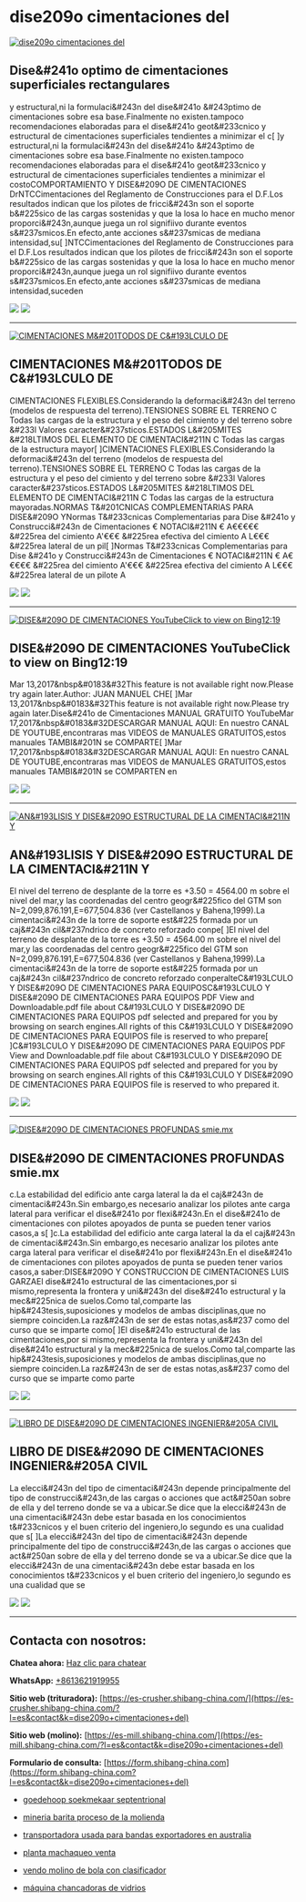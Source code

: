 # dise209o cimentaciones del

<a href="https://swt.shibang-china.com/?l=es&img&k=dise209o+cimentaciones+del" target="_blank">![dise209o cimentaciones del](http://static.shibang-china.com/all-800x300/1295.jpg)</a>

## Dise&#241o optimo de cimentaciones superficiales rectangulares
y estructural,ni la formulaci&#243n del dise&#241o &#243ptimo de cimentaciones sobre esa base.Finalmente no existen.tampoco recomendaciones elaboradas para el dise&#241o geot&#233cnico y estructural de cimentaciones superficiales tendientes a minimizar el c[ ]y estructural,ni la formulaci&#243n del dise&#241o &#243ptimo de cimentaciones sobre esa base.Finalmente no existen.tampoco recomendaciones elaboradas para el dise&#241o geot&#233cnico y estructural de cimentaciones superficiales tendientes a minimizar el costoCOMPORTAMIENTO Y DISE&#209O DE CIMENTACIONES DrNTCCimentaciones del Reglamento de Construcciones para el D.F.Los resultados indican que los pilotes de fricci&#243n son el soporte b&#225sico de las cargas sostenidas y que la losa lo hace en mucho menor proporci&#243n,aunque juega un rol signifiivo durante eventos s&#237smicos.En efecto,ante acciones s&#237smicas de mediana intensidad,su[ ]NTCCimentaciones del Reglamento de Construcciones para el D.F.Los resultados indican que los pilotes de fricci&#243n son el soporte b&#225sico de las cargas sostenidas y que la losa lo hace en mucho menor proporci&#243n,aunque juega un rol signifiivo durante eventos s&#237smicos.En efecto,ante acciones s&#237smicas de mediana intensidad,suceden


<a href="https://whatsapp.shibangsoft.com/WhatsApp.php" target="_blank" title="WhatsApp">![](http://static.shibang-china.com/icon/whatsapp.png)</a> <a href="https://swt.shibang-china.com/?l=es&icon&k=dise209o+cimentaciones+del" target="_blank">![](http://static.shibang-china.com/icon/chat-es.png)</a>

---

<a href="https://swt.shibang-china.com/?l=es&img&k=dise209o+cimentaciones+del" target="_blank">![CIMENTACIONES M&#201TODOS DE C&#193LCULO DE](http://static.shibang-china.com/all-800x300/126.jpg)</a>

## CIMENTACIONES M&#201TODOS DE C&#193LCULO DE
CIMENTACIONES FLEXIBLES.Considerando la deformaci&#243n del terreno (modelos de respuesta del terreno).TENSIONES SOBRE EL TERRENO C Todas las cargas de la estructura y el peso del cimiento y del terreno sobre &#233l Valores caracter&#237sticos.ESTADOS L&#205MITES &#218LTIMOS DEL ELEMENTO DE CIMENTACI&#211N C Todas las cargas de la estructura mayor[ ]CIMENTACIONES FLEXIBLES.Considerando la deformaci&#243n del terreno (modelos de respuesta del terreno).TENSIONES SOBRE EL TERRENO C Todas las cargas de la estructura y el peso del cimiento y del terreno sobre &#233l Valores caracter&#237sticos.ESTADOS L&#205MITES &#218LTIMOS DEL ELEMENTO DE CIMENTACI&#211N C Todas las cargas de la estructura mayoradas.NORMAS T&#201CNICAS COMPLEMENTARIAS PARA DISE&#209O YNormas T&#233cnicas Complementarias para Dise &#241o y Construcci&#243n de Cimentaciones € NOTACI&#211N € A€€€€€ &#225rea del cimiento A'€€€ &#225rea efectiva del cimiento A L€€€ &#225rea lateral de un pil[ ]Normas T&#233cnicas Complementarias para Dise &#241o y Construcci&#243n de Cimentaciones € NOTACI&#211N € A€€€€€ &#225rea del cimiento A'€€€ &#225rea efectiva del cimiento A L€€€ &#225rea lateral de un pilote A


<a href="https://whatsapp.shibangsoft.com/WhatsApp.php" target="_blank" title="WhatsApp">![](http://static.shibang-china.com/icon/whatsapp.png)</a> <a href="https://swt.shibang-china.com/?l=es&icon&k=dise209o+cimentaciones+del" target="_blank">![](http://static.shibang-china.com/icon/chat-es.png)</a>

---

<a href="https://swt.shibang-china.com/?l=es&img&k=dise209o+cimentaciones+del" target="_blank">![DISE&#209O DE CIMENTACIONES YouTubeClick to view on Bing12:19](http://static.shibang-china.com/all-800x300/571.jpg)</a>

## DISE&#209O DE CIMENTACIONES YouTubeClick to view on Bing12:19
Mar 13,2017&nbsp&#0183&#32This feature is not available right now.Please try again later.Author: JUAN MANUEL CHE[ ]Mar 13,2017&nbsp&#0183&#32This feature is not available right now.Please try again later.Dise&#241o de Cimentaciones MANUAL GRATUITO YouTubeMar 17,2017&nbsp&#0183&#32DESCARGAR MANUAL AQUI: En nuestro CANAL DE YOUTUBE,encontraras mas VIDEOS de MANUALES GRATUITOS,estos manuales TAMBI&#201N se COMPARTE[ ]Mar 17,2017&nbsp&#0183&#32DESCARGAR MANUAL AQUI: En nuestro CANAL DE YOUTUBE,encontraras mas VIDEOS de MANUALES GRATUITOS,estos manuales TAMBI&#201N se COMPARTEN en


<a href="https://whatsapp.shibangsoft.com/WhatsApp.php" target="_blank" title="WhatsApp">![](http://static.shibang-china.com/icon/whatsapp.png)</a> <a href="https://swt.shibang-china.com/?l=es&icon&k=dise209o+cimentaciones+del" target="_blank">![](http://static.shibang-china.com/icon/chat-es.png)</a>

---

<a href="https://swt.shibang-china.com/?l=es&img&k=dise209o+cimentaciones+del" target="_blank">![AN&#193LISIS Y DISE&#209O ESTRUCTURAL DE LA CIMENTACI&#211N Y](http://static.shibang-china.com/all-800x300/627.jpg)</a>

## AN&#193LISIS Y DISE&#209O ESTRUCTURAL DE LA CIMENTACI&#211N Y
El nivel del terreno de desplante de la torre es +3.50 = 4564.00 m sobre el nivel del mar,y las coordenadas del centro geogr&#225fico del GTM son N=2,099,876.191,E=677,504.836 (ver Castellanos y Bahena,1999).La cimentaci&#243n de la torre de soporte est&#225 formada por un caj&#243n cil&#237ndrico de concreto reforzado conpe[ ]El nivel del terreno de desplante de la torre es +3.50 = 4564.00 m sobre el nivel del mar,y las coordenadas del centro geogr&#225fico del GTM son N=2,099,876.191,E=677,504.836 (ver Castellanos y Bahena,1999).La cimentaci&#243n de la torre de soporte est&#225 formada por un caj&#243n cil&#237ndrico de concreto reforzado conperalteC&#193LCULO Y DISE&#209O DE CIMENTACIONES PARA EQUIPOSC&#193LCULO Y DISE&#209O DE CIMENTACIONES PARA EQUIPOS PDF View and Downloadable.pdf file about C&#193LCULO Y DISE&#209O DE CIMENTACIONES PARA EQUIPOS pdf selected and prepared for you by browsing on search engines.All rights of this C&#193LCULO Y DISE&#209O DE CIMENTACIONES PARA EQUIPOS file is reserved to who prepare[ ]C&#193LCULO Y DISE&#209O DE CIMENTACIONES PARA EQUIPOS PDF View and Downloadable.pdf file about C&#193LCULO Y DISE&#209O DE CIMENTACIONES PARA EQUIPOS pdf selected and prepared for you by browsing on search engines.All rights of this C&#193LCULO Y DISE&#209O DE CIMENTACIONES PARA EQUIPOS file is reserved to who prepared it.


<a href="https://whatsapp.shibangsoft.com/WhatsApp.php" target="_blank" title="WhatsApp">![](http://static.shibang-china.com/icon/whatsapp.png)</a> <a href="https://swt.shibang-china.com/?l=es&icon&k=dise209o+cimentaciones+del" target="_blank">![](http://static.shibang-china.com/icon/chat-es.png)</a>

---

<a href="https://swt.shibang-china.com/?l=es&img&k=dise209o+cimentaciones+del" target="_blank">![DISE&#209O DE CIMENTACIONES PROFUNDAS smie.mx](http://static.shibang-china.com/all-800x300/281.jpg)</a>

## DISE&#209O DE CIMENTACIONES PROFUNDAS smie.mx
c.La estabilidad del edificio ante carga lateral la da el caj&#243n de cimentaci&#243n.Sin embargo,es necesario analizar los pilotes ante carga lateral para verificar el dise&#241o por flexi&#243n.En el dise&#241o de cimentaciones con pilotes apoyados de punta se pueden tener varios casos,a s[ ]c.La estabilidad del edificio ante carga lateral la da el caj&#243n de cimentaci&#243n.Sin embargo,es necesario analizar los pilotes ante carga lateral para verificar el dise&#241o por flexi&#243n.En el dise&#241o de cimentaciones con pilotes apoyados de punta se pueden tener varios casos,a saber:DISE&#209O Y CONSTRUCCION DE CIMENTACIONES LUIS GARZAEl dise&#241o estructural de las cimentaciones,por si mismo,representa la frontera y uni&#243n del dise&#241o estructural y la mec&#225nica de suelos.Como tal,comparte las hip&#243tesis,suposiciones y modelos de ambas disciplinas,que no siempre coinciden.La raz&#243n de ser de estas notas,as&#237 como del curso que se imparte como[ ]El dise&#241o estructural de las cimentaciones,por si mismo,representa la frontera y uni&#243n del dise&#241o estructural y la mec&#225nica de suelos.Como tal,comparte las hip&#243tesis,suposiciones y modelos de ambas disciplinas,que no siempre coinciden.La raz&#243n de ser de estas notas,as&#237 como del curso que se imparte como parte


<a href="https://whatsapp.shibangsoft.com/WhatsApp.php" target="_blank" title="WhatsApp">![](http://static.shibang-china.com/icon/whatsapp.png)</a> <a href="https://swt.shibang-china.com/?l=es&icon&k=dise209o+cimentaciones+del" target="_blank">![](http://static.shibang-china.com/icon/chat-es.png)</a>

---

<a href="https://swt.shibang-china.com/?l=es&img&k=dise209o+cimentaciones+del" target="_blank">![LIBRO DE DISE&#209O DE CIMENTACIONES INGENIER&#205A CIVIL](http://static.shibang-china.com/all-800x300/1030.jpg)</a>

## LIBRO DE DISE&#209O DE CIMENTACIONES INGENIER&#205A CIVIL
La elecci&#243n del tipo de cimentaci&#243n depende principalmente del tipo de construcci&#243n,de las cargas o acciones que act&#250an sobre de ella y del terreno donde se va a ubicar.Se dice que la elecci&#243n de una cimentaci&#243n debe estar basada en los conocimientos t&#233cnicos y el buen criterio del ingeniero,lo segundo es una cualidad que s[ ]La elecci&#243n del tipo de cimentaci&#243n depende principalmente del tipo de construcci&#243n,de las cargas o acciones que act&#250an sobre de ella y del terreno donde se va a ubicar.Se dice que la elecci&#243n de una cimentaci&#243n debe estar basada en los conocimientos t&#233cnicos y el buen criterio del ingeniero,lo segundo es una cualidad que se

<a href="https://whatsapp.shibangsoft.com/WhatsApp.php" target="_blank" title="WhatsApp">![](http://static.shibang-china.com/icon/whatsapp.png)</a> <a href="https://swt.shibang-china.com/?l=es&icon&k=dise209o+cimentaciones+del" target="_blank">![](http://static.shibang-china.com/icon/chat-es.png)</a>

---
## Contacta con nosotros:

**Chatea ahora:** [Haz clic para chatear](https://swt.shibang-china.com?l=es&contact&k=dise209o+cimentaciones+del)

**WhatsApp:**  [+8613621919955](https://whatsapp.shibangsoft.com/WhatsApp.php)

**Sitio web (trituradora):** [https://es-crusher.shibang-china.com/](https://es-crusher.shibang-china.com/?l=es&contact&k=dise209o+cimentaciones+del)

**Sitio web (molino):** [https://es-mill.shibang-china.com/](https://es-mill.shibang-china.com/?l=es&contact&k=dise209o+cimentaciones+del)

**Formulario de consulta:** [https://form.shibang-china.com](https://form.shibang-china.com?l=es&contact&k=dise209o+cimentaciones+del)

* [goedehoop soekmekaar septentrional](../79/goedehoop%20soekmekaar%20septentrional.md)

* [mineria barita proceso de la molienda](../72/mineria%20barita%20proceso%20de%20la%20molienda.md)

* [transportadora usada para bandas exportadores en australia](../76/transportadora%20usada%20para%20bandas%20exportadores%20en%20australia.md)

* [planta machaqueo venta](../73/planta%20machaqueo%20venta.md)

* [vendo molino de bola con clasificador](../78/vendo%20molino%20de%20bola%20con%20clasificador.md)

* [máquina chancadoras de vidrios](../78/m%C3%A1quina%20chancadoras%20de%20vidrios.md)